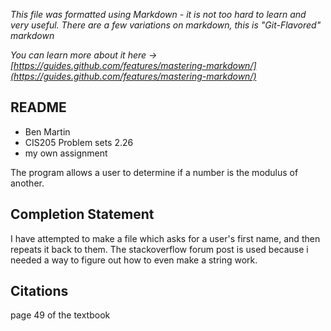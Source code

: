 *This file was formatted using Markdown - it is not too hard to learn and very useful. There are a few variations on markdown, this is "Git-Flavored" markdown*

*You can learn more about it here -> [https://guides.github.com/features/mastering-markdown/](https://guides.github.com/features/mastering-markdown/)*

## README
- Ben Martin 
- CIS205 Problem sets 2.26
- my own assignment

The program allows a user to determine if a number is the modulus of another. 


## Completion Statement
I have attempted to make a file which asks for a user's first name, 
and then repeats it back to them. The stackoverflow forum post is used because i needed a way to figure out how to even make a string work.



## Citations
page 49 of the textbook